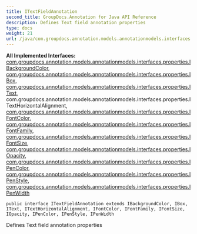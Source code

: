 ```yaml
---
title: ITextFieldAnnotation
second_title: GroupDocs.Annotation for Java API Reference
description: Defines Text field annotation properties
type: docs
weight: 21
url: /java/com.groupdocs.annotation.models.annotationmodels.interfaces.annotations/itextfieldannotation/
---
```

**All Implemented Interfaces:**
[com.groupdocs.annotation.models.annotationmodels.interfaces.properties.IBackgroundColor](../../com.groupdocs.annotation.models.annotationmodels.interfaces.properties/ibackgroundcolor), [com.groupdocs.annotation.models.annotationmodels.interfaces.properties.IBox](../../com.groupdocs.annotation.models.annotationmodels.interfaces.properties/ibox), [com.groupdocs.annotation.models.annotationmodels.interfaces.properties.IText](../../com.groupdocs.annotation.models.annotationmodels.interfaces.properties/itext), com.groupdocs.annotation.models.annotationmodels.interfaces.properties.ITextHorizontalAlignment, [com.groupdocs.annotation.models.annotationmodels.interfaces.properties.IFontColor](../../com.groupdocs.annotation.models.annotationmodels.interfaces.properties/ifontcolor), [com.groupdocs.annotation.models.annotationmodels.interfaces.properties.IFontFamily](../../com.groupdocs.annotation.models.annotationmodels.interfaces.properties/ifontfamily), [com.groupdocs.annotation.models.annotationmodels.interfaces.properties.IFontSize](../../com.groupdocs.annotation.models.annotationmodels.interfaces.properties/ifontsize), [com.groupdocs.annotation.models.annotationmodels.interfaces.properties.IOpacity](../../com.groupdocs.annotation.models.annotationmodels.interfaces.properties/iopacity), [com.groupdocs.annotation.models.annotationmodels.interfaces.properties.IPenColor](../../com.groupdocs.annotation.models.annotationmodels.interfaces.properties/ipencolor), [com.groupdocs.annotation.models.annotationmodels.interfaces.properties.IPenStyle](../../com.groupdocs.annotation.models.annotationmodels.interfaces.properties/ipenstyle), [com.groupdocs.annotation.models.annotationmodels.interfaces.properties.IPenWidth](../../com.groupdocs.annotation.models.annotationmodels.interfaces.properties/ipenwidth)
```
public interface ITextFieldAnnotation extends IBackgroundColor, IBox, IText, ITextHorizontalAlignment, IFontColor, IFontFamily, IFontSize, IOpacity, IPenColor, IPenStyle, IPenWidth
```

Defines Text field annotation properties
